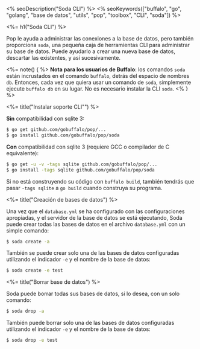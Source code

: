 <% seoDescription("Soda CLI") %>
<% seoKeywords(["buffalo", "go", "golang", "base de datos", "utils", "pop", "toolbox", "CLI", "soda"]) %>

<%= h1("Soda CLI") %>

Pop le ayuda a administrar las conexiones a la base de datos, pero también proporciona `soda`, una pequeña caja de herramientas CLI para administrar su base de datos. Puede ayudarlo a crear una nueva base de datos, descartar las existentes, y así sucesivamente.

<%= note() { %>
**Nota para los usuarios de Buffalo**: los comandos `soda` están incrustados en el comando `buffalo`, detrás del espacio de nombres `db`. Entonces, cada vez que quiera usar un comando de `soda`, simplemente ejecute `buffalo db` en su lugar. No es necesario instalar la CLI `soda`.
<% } %>

<%= title("Instalar soporte CLI"") %>

**Sin** compatibilidad con sqlite 3:

```bash
$ go get github.com/gobuffalo/pop/...
$ go install github.com/gobuffalo/pop/soda
```

**Con** compatibilidad con sqlite 3 (requiere GCC o compilador de C equivalente):

```bash
$ go get -u -v -tags sqlite github.com/gobuffalo/pop/...
$ go install -tags sqlite github.com/gobuffalo/pop/soda
```

Si no está construyendo su código con `buffalo build`, también tendrás que pasar `-tags sqlite` a `go build` cuando construya su programa.

<%= title("Creación de bases de datos") %>

Una vez que el `database.yml` se ha configurado con las configuraciones apropiadas, y el servidor de la base de datos se está ejecutando, Soda puede crear todas las bases de datos en el archivo `database.yml` con un simple comando:

```bash
$ soda create -a
```

También se puede crear solo una de las bases de datos configuradas utilizando el indicador `-e` y el nombre de la base de datos:

```bash
$ soda create -e test
```

<%= title("Borrar base de datos") %>

Soda puede borrar todas sus bases de datos, si lo desea, con un solo comando:

```bash
$ soda drop -a
```

También puede borrar solo una de las bases de datos configuradas utilizando el indicador `-e` y el nombre de la base de datos:

```bash
$ soda drop -e test
```